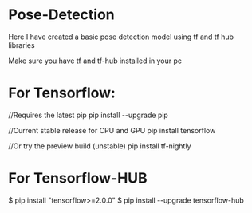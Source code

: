 # Pose-Detection
Here I have created a basic pose detection model using tf and tf hub libraries

Make sure you have tf and tf-hub installed in your pc

# For Tensorflow:
//Requires the latest pip
pip install --upgrade pip

//Current stable release for CPU and GPU
pip install tensorflow

//Or try the preview build (unstable)
pip install tf-nightly


# For Tensorflow-HUB

$ pip install "tensorflow>=2.0.0"
$ pip install --upgrade tensorflow-hub
